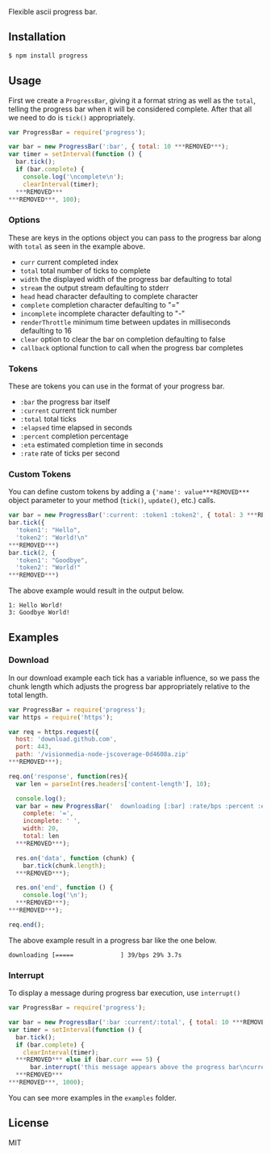 Flexible ascii progress bar.

## Installation

```bash
$ npm install progress
```

## Usage

First we create a `ProgressBar`, giving it a format string
as well as the `total`, telling the progress bar when it will
be considered complete. After that all we need to do is `tick()` appropriately.

```javascript
var ProgressBar = require('progress');

var bar = new ProgressBar(':bar', { total: 10 ***REMOVED***);
var timer = setInterval(function () {
  bar.tick();
  if (bar.complete) {
    console.log('\ncomplete\n');
    clearInterval(timer);
  ***REMOVED***
***REMOVED***, 100);
```

### Options

These are keys in the options object you can pass to the progress bar along with
`total` as seen in the example above.

- `curr` current completed index
- `total` total number of ticks to complete
- `width` the displayed width of the progress bar defaulting to total
- `stream` the output stream defaulting to stderr
- `head` head character defaulting to complete character
- `complete` completion character defaulting to "="
- `incomplete` incomplete character defaulting to "-"
- `renderThrottle` minimum time between updates in milliseconds defaulting to 16
- `clear` option to clear the bar on completion defaulting to false
- `callback` optional function to call when the progress bar completes

### Tokens

These are tokens you can use in the format of your progress bar.

- `:bar` the progress bar itself
- `:current` current tick number
- `:total` total ticks
- `:elapsed` time elapsed in seconds
- `:percent` completion percentage
- `:eta` estimated completion time in seconds
- `:rate` rate of ticks per second

### Custom Tokens

You can define custom tokens by adding a `{'name': value***REMOVED***` object parameter to your method (`tick()`, `update()`, etc.) calls.

```javascript
var bar = new ProgressBar(':current: :token1 :token2', { total: 3 ***REMOVED***)
bar.tick({
  'token1': "Hello",
  'token2': "World!\n"
***REMOVED***)
bar.tick(2, {
  'token1': "Goodbye",
  'token2': "World!"
***REMOVED***)
```
The above example would result in the output below.

```
1: Hello World!
3: Goodbye World!
```

## Examples

### Download

In our download example each tick has a variable influence, so we pass the chunk
length which adjusts the progress bar appropriately relative to the total
length.

```javascript
var ProgressBar = require('progress');
var https = require('https');

var req = https.request({
  host: 'download.github.com',
  port: 443,
  path: '/visionmedia-node-jscoverage-0d4608a.zip'
***REMOVED***);

req.on('response', function(res){
  var len = parseInt(res.headers['content-length'], 10);

  console.log();
  var bar = new ProgressBar('  downloading [:bar] :rate/bps :percent :etas', {
    complete: '=',
    incomplete: ' ',
    width: 20,
    total: len
  ***REMOVED***);

  res.on('data', function (chunk) {
    bar.tick(chunk.length);
  ***REMOVED***);

  res.on('end', function () {
    console.log('\n');
  ***REMOVED***);
***REMOVED***);

req.end();
```

The above example result in a progress bar like the one below.

```
downloading [=====             ] 39/bps 29% 3.7s
```

### Interrupt

To display a message during progress bar execution, use `interrupt()`
```javascript
var ProgressBar = require('progress');

var bar = new ProgressBar(':bar :current/:total', { total: 10 ***REMOVED***);
var timer = setInterval(function () {
  bar.tick();
  if (bar.complete) {
    clearInterval(timer);
  ***REMOVED*** else if (bar.curr === 5) {
      bar.interrupt('this message appears above the progress bar\ncurrent progress is ' + bar.curr + '/' + bar.total);
  ***REMOVED***
***REMOVED***, 1000);
```

You can see more examples in the `examples` folder.

## License

MIT
